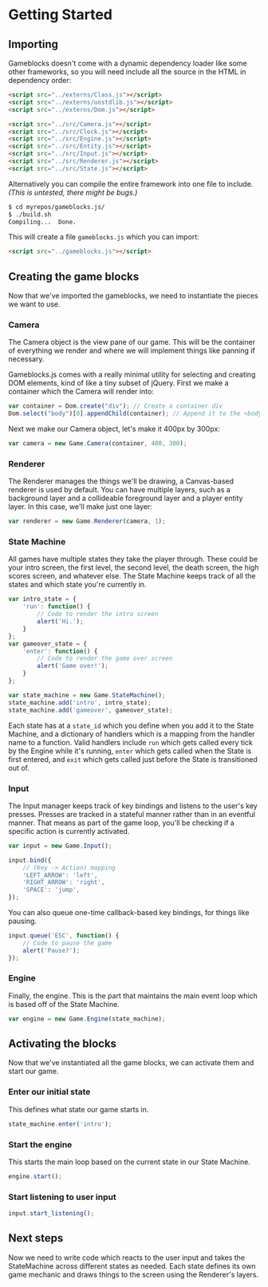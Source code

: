 # Getting Started

## Importing

Gameblocks doesn't come with a dynamic dependency loader like some other frameworks, so you will need include all the source in the HTML in dependency order:

```html
<script src="../externs/Class.js"></script>
<script src="../externs/unstdlib.js"></script>
<script src="../externs/Dom.js"></script>

<script src="../src/Camera.js"></script>
<script src="../src/Clock.js"></script>
<script src="../src/Engine.js"></script>
<script src="../src/Entity.js"></script>
<script src="../src/Input.js"></script>
<script src="../src/Renderer.js"></script>
<script src="../src/State.js"></script>
```

Alternatively you can compile the entire framework into one file to include. *(This is untested, there might be bugs.)*

```bash
$ cd myrepos/gameblocks.js/
$ ./build.sh
Compiling...  Done.
```

This will create a file `gameblocks.js` which you can import:

```html
<script src="../gameblocks.js"></script>
```

## Creating the game blocks

Now that we've imported the gameblocks, we need to instantiate the pieces we want to use.

### Camera
The Camera object is the view pane of our game. This will be the container of everything we render and where we will implement things like panning if necessary.

Gameblocks.js comes with a really minimal utility for selecting and creating DOM elements, kind of like a tiny subset of jQuery. First we make a container which the Camera will render into:

```javascript
var container = Dom.create("div"); // Create a container div
Dom.select("body")[0].appendChild(container); // Append it to the <body>
```

Next we make our Camera object, let's make it 400px by 300px:

```javascript
var camera = new Game.Camera(container, 400, 300);
```

### Renderer
The Renderer manages the things we'll be drawing, a Canvas-based renderer is used by default. You can have multiple layers, such as a background layer and a collideable foreground layer and a player entity layer. In this case, we'll make just one layer:

```javascript
var renderer = new Game.Renderer(camera, 1);
```

### State Machine
All games have multiple states they take the player through. These could be your intro screen, the first level, the second level, the death screen, the high scores screen, and whatever else. The State Machine keeps track of all the states and which state you're currently in.

```javascript
var intro_state = {
    'run': function() {
        // Code to render the intro screen
        alert('Hi.');
    }
};
var gameover_state = {
    'enter': function() {
        // Code to render the game over screen
        alert('Game over!');
    }
};

var state_machine = new Game.StateMachine();
state_machine.add('intro', intro_state);
state_machine.add('gameover', gameover_state);
```

Each state has at a ``state_id`` which you define when you add it to the State Machine, and a dictionary of handlers which is a mapping from the handler name to a function. Valid handlers include ``run`` which gets called every tick by the Engine while it's running, ``enter`` which gets called when the State is first entered, and ``exit`` which gets called just before the State is transitioned out of.

### Input
The Input manager keeps track of key bindings and listens to the user's key presses. Presses are tracked in a stateful manner rather than in an eventful manner. That means as part of the game loop, you'll be checking if a specific action is currently activated.

```javascript
var input = new Game.Input();

input.bind({
    // (Key -> Action) mapping
    'LEFT_ARROW': 'left',
    'RIGHT_ARROW': 'right',
    'SPACE': 'jump',
});
```

You can also queue one-time callback-based key bindings, for things like pausing.

```javascript
input.queue('ESC', function() {
    // Code to pause the game
    alert('Pause?');
});
```

### Engine

Finally, the engine. This is the part that maintains the main event loop which is based off of the State Machine.

```javascript
var engine = new Game.Engine(state_machine);
```

## Activating the blocks

Now that we've instantiated all the game blocks, we can activate them and start our game.

### Enter our initial state
This defines what state our game starts in.

```javascript
state_machine.enter('intro');
```

### Start the engine
This starts the main loop based on the current state in our State Machine.

```javascript
engine.start();
```

### Start listening to user input

```javascript
input.start_listening();
```

## Next steps
Now we need to write code which reacts to the user input and takes the StateMachine across different states as needed. Each state defines its own game mechanic and draws things to the screen using the Renderer's layers.
